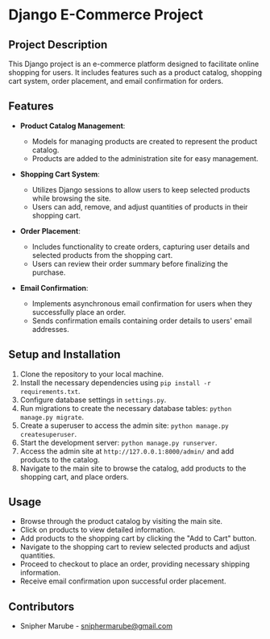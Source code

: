 # Django E-Commerce Project 

## Project Description
This Django project is an e-commerce platform designed to facilitate online shopping for users. It includes features such as a product catalog, shopping cart system, order placement, and email confirmation for orders.

## Features
- **Product Catalog Management**: 
  - Models for managing products are created to represent the product catalog.
  - Products are added to the administration site for easy management.

- **Shopping Cart System**:
  - Utilizes Django sessions to allow users to keep selected products while browsing the site.
  - Users can add, remove, and adjust quantities of products in their shopping cart.

- **Order Placement**:
  - Includes functionality to create orders, capturing user details and selected products from the shopping cart.
  - Users can review their order summary before finalizing the purchase.

- **Email Confirmation**:
  - Implements asynchronous email confirmation for users when they successfully place an order.
  - Sends confirmation emails containing order details to users' email addresses.

## Setup and Installation
1. Clone the repository to your local machine.
2. Install the necessary dependencies using `pip install -r requirements.txt`.
3. Configure database settings in `settings.py`.
4. Run migrations to create the necessary database tables: `python manage.py migrate`.
5. Create a superuser to access the admin site: `python manage.py createsuperuser`.
6. Start the development server: `python manage.py runserver`.
7. Access the admin site at `http://127.0.0.1:8000/admin/` and add products to the catalog.
8. Navigate to the main site to browse the catalog, add products to the shopping cart, and place orders.

## Usage
- Browse through the product catalog by visiting the main site.
- Click on products to view detailed information.
- Add products to the shopping cart by clicking the "Add to Cart" button.
- Navigate to the shopping cart to review selected products and adjust quantities.
- Proceed to checkout to place an order, providing necessary shipping information.
- Receive email confirmation upon successful order placement.

## Contributors
- Snipher Marube - sniphermarube@gmail.com

